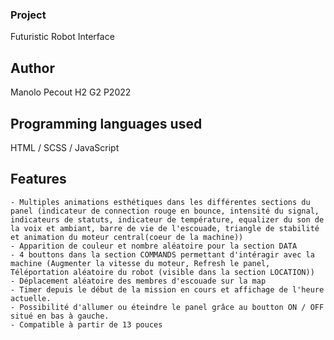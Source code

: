 ### Project

Futuristic Robot Interface

## Author

Manolo Pecout H2 G2 P2022

## Programming languages used

HTML / SCSS / JavaScript

## Features
    - Multiples animations esthétiques dans les différentes sections du panel (indicateur de connection rouge en bounce, intensité du signal, indicateurs de statuts, indicateur de température, equalizer du son de la voix et ambiant, barre de vie de l'escouade, triangle de stabilité et animation du moteur central(coeur de la machine))
    - Apparition de couleur et nombre aléatoire pour la section DATA
    - 4 bouttons dans la section COMMANDS permettant d'intéragir avec la machine (Augmenter la vitesse du moteur, Refresh le panel, Téléportation aléatoire du robot (visible dans la section LOCATION))
    - Déplacement aléatoire des membres d'escouade sur la map 
    - Timer depuis le début de la mission en cours et affichage de l'heure actuelle.
    - Possibilité d'allumer ou éteindre le panel grâce au boutton ON / OFF situé en bas à gauche.
    - Compatible à partir de 13 pouces
